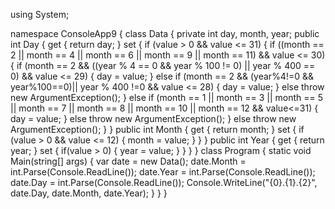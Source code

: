 using System;

namespace ConsoleApp9
{
    class Data
    {
        private int day, month, year;
        public int Day
        {
            get { return day; }
            set
            {
                if (value > 0 && value <= 31)
                {
                    if ((month == 2 || month == 4 || month == 6 || month == 9 || month == 11) && value <= 30)
                    {
                        if (month == 2 && ((year % 4 == 0 && year % 100 != 0) || year % 400 == 0) && value <= 29)
                        {
                            day = value;
                        }
                        else if (month == 2 && (year%4!=0 && year%100==0)|| year % 400 !=0 && value <= 28)
                        {
                            day = value;
                        }
                        else throw new ArgumentException();
                    }
                    else if (month == 1 || month == 3 || month == 5 || month == 7 || month == 8 || month == 10 || month == 12 && value<=31)
                    {
                        day = value;
                    }
                    else throw new ArgumentException();
                }
                else throw new ArgumentException();
            }
        }
        public int Month
        {
            get { return month; }
            set
            {
                if (value > 0 && value <= 12)
                {
                    month = value;
                }
            }
        }
        public int Year
        {
            get { return year; }
            set
            {
                if(value > 0)
                {
                    year = value;
                }
            }
        }
    }
    class Program
    {
        static void Main(string[] args)
        {
            var date = new Data();
            date.Month = int.Parse(Console.ReadLine());
            date.Year = int.Parse(Console.ReadLine());
            date.Day = int.Parse(Console.ReadLine());
            Console.WriteLine("{0}.{1}.{2}", date.Day, date.Month, date.Year);
        }
    }
}
